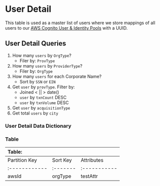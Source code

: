 # User Detail

This table is used as a master list of users where we store mappings of all users to our [AWS Cognito User & Identity Pools]() with a UUID.

## User Detail Queries

1. How many `users` by `OrgType`?
	* Filer by: `ProvType`
2. How many `users` by `ProviderType`?
	* Filer by: `OrgType`
3. How many `users` for each Corporate Name?
	* Sort by `SSN` or `EIN`
4. Get `user` by `provType`. Filter by:
	* Joined < || > date()
	* `user` by `txnCount` DESC
	* `user` by `txnVolume` DESC
5. Get `user` by `acquisitionType`
6. Get total `users` by `city`

### User Detail Data Dictionary




### Table
|Table: | | |
|:------|:------|:------|
|Partition Key|Sort Key| Attributes |
|:------------|:-------|:-----------|
| awsId | orgType | testAttr |
